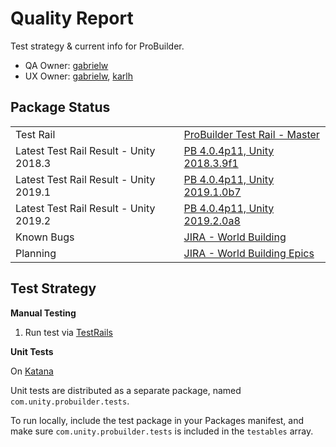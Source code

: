 # Quality Report

Test strategy & current info for ProBuilder.

- QA Owner: [gabrielw](gabrielw@unity3d.com)
- UX Owner: [gabrielw](gabrielw@unity3d.com), [karlh](karlh@unity3d.com)

## Package Status

| | |
|--|--|
|Test Rail | [ProBuilder Test Rail - Master](https://qatestrail.hq.unity3d.com/index.php?/projects/overview/32) |
|Latest Test Rail Result - Unity 2018.3 | [PB 4.0.4p11, Unity 2018.3.9f1](https://qatestrail.hq.unity3d.com/index.php?/runs/view/12271) |
|Latest Test Rail Result - Unity 2019.1 | [PB 4.0.4p11, Unity 2019.1.0b7](https://qatestrail.hq.unity3d.com/index.php?/runs/view/12090) |
|Latest Test Rail Result - Unity 2019.2 | [PB 4.0.4p11, Unity 2019.2.0a8](https://qatestrail.hq.unity3d.com/index.php?/runs/view/12266) |
| Known Bugs | [JIRA - World Building](https://unity3d.atlassian.net/secure/RapidBoard.jspa?rapidView=73&projectKey=WB&view=planning&selectedIssue=WB-1106&epics=visible) |
| Planning | [JIRA - World Building Epics](https://unity3d.atlassian.net/secure/RapidBoard.jspa?rapidView=73&projectKey=WB&view=planning&selectedIssue=WB-1106&epics=visible) |

## Test Strategy

**Manual Testing**

1. Run test via [TestRails](https://qatestrail.hq.unity3d.com/index.php?/projects/overview/32)

**Unit Tests**

On [Katana](https://katana.bf.unity3d.com/projects/com.unity.probuilder/builders?automation-tools_branch=master&comunityprobuilder_branch=master&package-validation-suite_branch=master&unity_branch=trunk)

Unit tests are distributed as a separate package, named `com.unity.probuilder.tests`.

To run locally, include the test package in your Packages manifest, and make sure `com.unity.probuilder.tests` is included in the `testables` array.
